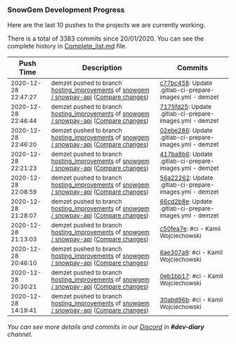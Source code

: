 
### SnowGem Development Progress

Here are the last 10 pushes to the projects we are currently working.

There is a total of 3383 commits since 20/01/2020. You can see the complete history in
 [Complete_list.md](Complete_list.md) file.

| Push Time | Description | Commits |
| --- | --- | --- |
| <sub>2020-12-28 22:47:27</sub> | <sub>demzet pushed to branch [hosting\_improvements](https://gitlab.com/snowgem/snowpay-api/commits/hosting_improvements) of [snowgem / snowpay\-api](https://gitlab.com/snowgem/snowpay-api) ([Compare changes](https://gitlab.com/snowgem/snowpay-api/compare/7175fd2508331d91f696e279552a93a9ecf04c9e...c77bc45877d5578f50be7c26e758700d2937ed72))</sub> | <sub>[c77bc458](https://gitlab.com/snowgem/snowpay-api/-/commit/c77bc45877d5578f50be7c26e758700d2937ed72): Update .gitlab-ci-prepare-images.yml - demzet</sub> |
| <sub>2020-12-28 22:46:44</sub> | <sub>demzet pushed to branch [hosting\_improvements](https://gitlab.com/snowgem/snowpay-api/commits/hosting_improvements) of [snowgem / snowpay\-api](https://gitlab.com/snowgem/snowpay-api) ([Compare changes](https://gitlab.com/snowgem/snowpay-api/compare/02ebe286c2911dd6f740710a62601fdecbb3fe4b...7175fd2508331d91f696e279552a93a9ecf04c9e))</sub> | <sub>[7175fd25](https://gitlab.com/snowgem/snowpay-api/-/commit/7175fd2508331d91f696e279552a93a9ecf04c9e): Update .gitlab-ci-prepare-images.yml - demzet</sub> |
| <sub>2020-12-28 22:46:20</sub> | <sub>demzet pushed to branch [hosting\_improvements](https://gitlab.com/snowgem/snowpay-api/commits/hosting_improvements) of [snowgem / snowpay\-api](https://gitlab.com/snowgem/snowpay-api) ([Compare changes](https://gitlab.com/snowgem/snowpay-api/compare/417ba8b66089f81b417bc8eeb47e594a48c1909d...02ebe286c2911dd6f740710a62601fdecbb3fe4b))</sub> | <sub>[02ebe286](https://gitlab.com/snowgem/snowpay-api/-/commit/02ebe286c2911dd6f740710a62601fdecbb3fe4b): Update .gitlab-ci-prepare-images.yml - demzet</sub> |
| <sub>2020-12-28 22:21:23</sub> | <sub>demzet pushed to branch [hosting\_improvements](https://gitlab.com/snowgem/snowpay-api/commits/hosting_improvements) of [snowgem / snowpay\-api](https://gitlab.com/snowgem/snowpay-api) ([Compare changes](https://gitlab.com/snowgem/snowpay-api/compare/56a22262b496c6c4f3756655274bd9bef3492252...417ba8b66089f81b417bc8eeb47e594a48c1909d))</sub> | <sub>[417ba8b6](https://gitlab.com/snowgem/snowpay-api/-/commit/417ba8b66089f81b417bc8eeb47e594a48c1909d): Update .gitlab-ci-prepare-images.yml - demzet</sub> |
| <sub>2020-12-28 22:08:59</sub> | <sub>demzet pushed to branch [hosting\_improvements](https://gitlab.com/snowgem/snowpay-api/commits/hosting_improvements) of [snowgem / snowpay\-api](https://gitlab.com/snowgem/snowpay-api) ([Compare changes](https://gitlab.com/snowgem/snowpay-api/compare/66cd2b8efd5024f45914630750a09cf6e8b338ea...56a22262b496c6c4f3756655274bd9bef3492252))</sub> | <sub>[56a22262](https://gitlab.com/snowgem/snowpay-api/-/commit/56a22262b496c6c4f3756655274bd9bef3492252): Update .gitlab-ci-prepare-images.yml - demzet</sub> |
| <sub>2020-12-28 21:28:07</sub> | <sub>demzet pushed to branch [hosting\_improvements](https://gitlab.com/snowgem/snowpay-api/commits/hosting_improvements) of [snowgem / snowpay\-api](https://gitlab.com/snowgem/snowpay-api) ([Compare changes](https://gitlab.com/snowgem/snowpay-api/compare/c50fea7e8a97b7a657217e613346244ab51865b9...66cd2b8efd5024f45914630750a09cf6e8b338ea))</sub> | <sub>[66cd2b8e](https://gitlab.com/snowgem/snowpay-api/-/commit/66cd2b8efd5024f45914630750a09cf6e8b338ea): Update .gitlab-ci-prepare-images.yml - demzet</sub> |
| <sub>2020-12-28 21:13:03</sub> | <sub>demzet pushed to branch [hosting\_improvements](https://gitlab.com/snowgem/snowpay-api/commits/hosting_improvements) of [snowgem / snowpay\-api](https://gitlab.com/snowgem/snowpay-api) ([Compare changes](https://gitlab.com/snowgem/snowpay-api/compare/6ae307a9213d0bc84e0be91e67f78819155084ad...c50fea7e8a97b7a657217e613346244ab51865b9))</sub> | <sub>[c50fea7e](https://gitlab.com/snowgem/snowpay-api/-/commit/c50fea7e8a97b7a657217e613346244ab51865b9): #ci - Kamil Wojciechowski</sub> |
| <sub>2020-12-28 20:46:10</sub> | <sub>demzet pushed to branch [hosting\_improvements](https://gitlab.com/snowgem/snowpay-api/commits/hosting_improvements) of [snowgem / snowpay\-api](https://gitlab.com/snowgem/snowpay-api) ([Compare changes](https://gitlab.com/snowgem/snowpay-api/compare/0eb1bb1734731ce0865fe99edf1172dcf60cc4ce...6ae307a9213d0bc84e0be91e67f78819155084ad))</sub> | <sub>[6ae307a9](https://gitlab.com/snowgem/snowpay-api/-/commit/6ae307a9213d0bc84e0be91e67f78819155084ad): #ci - Kamil Wojciechowski</sub> |
| <sub>2020-12-28 20:30:21</sub> | <sub>demzet pushed to branch [hosting\_improvements](https://gitlab.com/snowgem/snowpay-api/commits/hosting_improvements) of [snowgem / snowpay\-api](https://gitlab.com/snowgem/snowpay-api) ([Compare changes](https://gitlab.com/snowgem/snowpay-api/compare/30abd96b764c7d33b5358e3fef8ebbd9f127c0b8...0eb1bb1734731ce0865fe99edf1172dcf60cc4ce))</sub> | <sub>[0eb1bb17](https://gitlab.com/snowgem/snowpay-api/-/commit/0eb1bb1734731ce0865fe99edf1172dcf60cc4ce): #ci - Kamil Wojciechowski</sub> |
| <sub>2020-12-28 14:19:41</sub> | <sub>demzet pushed to branch [hosting\_improvements](https://gitlab.com/snowgem/snowpay-api/commits/hosting_improvements) of [snowgem / snowpay\-api](https://gitlab.com/snowgem/snowpay-api) ([Compare changes](https://gitlab.com/snowgem/snowpay-api/compare/a3fd1498482c408191116a9a4e35f12a884caeef...30abd96b764c7d33b5358e3fef8ebbd9f127c0b8))</sub> | <sub>[30abd96b](https://gitlab.com/snowgem/snowpay-api/-/commit/30abd96b764c7d33b5358e3fef8ebbd9f127c0b8): #ci - Kamil Wojciechowski</sub> |

_You can see more details and commits in our [Discord](https://discord.gg/zumGnbg) in **#dev-diary** channel._
